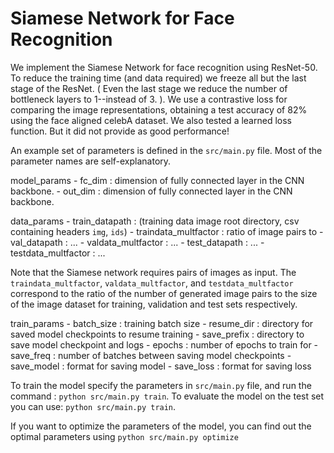 # Siamese Network for Face Recognition


We implement the Siamese Network for face recognition using ResNet-50. To reduce the training time (and data required) we freeze all but the last stage of the ResNet. ( Even the last stage we reduce the number of bottleneck layers to 1--instead of 3. ). We use a contrastive loss for comparing the image representations, obtaining a test accuracy of 82% using the face aligned celebA dataset. We also tested a learned loss function. But it did not provide as good performance!


An example set of parameters is defined in the `src/main.py` file. Most of the parameter names are self-explanatory. 

model_params
	- fc_dim : dimension of fully connected layer in the CNN backbone.
	- out_dim :  dimension of fully connected layer in the CNN backbone.

data_params
	- train_datapath : (training data image root directory, csv containing headers `img`, `ids`)
	- traindata_multfactor : ratio of image pairs to 
	- val_datapath : ...
	- valdata_multfactor : ...
	- test_datapath : ...
	- testdata_multfactor : ...

Note that the Siamese network requires pairs of images as input.  The `traindata_multfactor`, `valdata_multfactor`, and `testdata_multfactor` correspond to the ratio of the number of generated image pairs to the size of the image dataset for training, validation and test sets respectively.

train_params
	- batch_size : training batch size
	- resume_dir : directory for saved model checkpoints to resume training
	- save_prefix : directory to save model checkpoint and logs
	- epochs : number of epochs to train for
	- save_freq : number of batches between saving model checkpoints
	- save_model : format for saving model
	- save_loss : format for saving loss

To train the model specify the parameters in `src/main.py` file, and run the command :  `python src/main.py train`. To evaluate the model on the test set you can use: `python src/main.py train`. 

If you want to optimize the parameters of the model, you can find out the optimal parameters using `python src/main.py optimize`